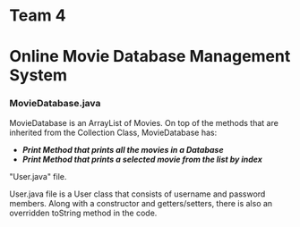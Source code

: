# Team 4
<h1> Online Movie Database Management System </h1>




<h3>MovieDatabase.java </h3>
MovieDatabase is an ArrayList of Movies. On top of the methods that are inherited from the Collection Class, 
MovieDatabase has:

<ul>
    <li><strong><em>Print Method that prints all the movies in a Database</em></strong></li>
    <li><strong><em>Print Method that prints a selected movie from the list by index </em></strong></li>
</ul>

"User.java" file.

User.java file is a User class that consists of username and password members. Along with a constructor and getters/setters, there is also an overridden toString method in the code.
